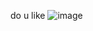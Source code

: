 do u like 
![image](https://github.com/user-attachments/assets/91583e95-34ca-4bd6-b789-4aa442377abe)
